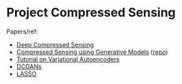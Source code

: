 # Project Compressed Sensing

Papers/ref:
- [Deep Compressed Sensing](https://arxiv.org/abs/1905.06723)
- [Compressed Sensing using Generative Models](https://arxiv.org/abs/1703.03208) ([repo](https://github.com/AshishBora/csgm))
- [Tutorial on Variational Autoencoders](https://arxiv.org/pdf/1606.05908.pdf)
- [DCGANs](https://arxiv.org/pdf/1511.06434.pdf)
- [LASSO](https://cs.nyu.edu/~roweis/csc2515-2006/readings/lasso.pdf)
